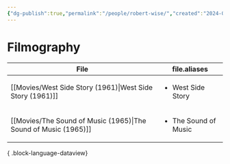 ```yaml
---
{"dg-publish":true,"permalink":"/people/robert-wise/","created":"2024-06-17","updated":"2024-06-17"}
---
```



# Filmography

| File                                                               | file.aliases                         |
| ------------------------------------------------------------------ | ------------------------------------ |
| [[Movies/West Side Story (1961)\|West Side Story (1961)]]       | <ul><li>West Side Story</li></ul>    |
| [[Movies/The Sound of Music (1965)\|The Sound of Music (1965)]] | <ul><li>The Sound of Music</li></ul> |

{ .block-language-dataview}
